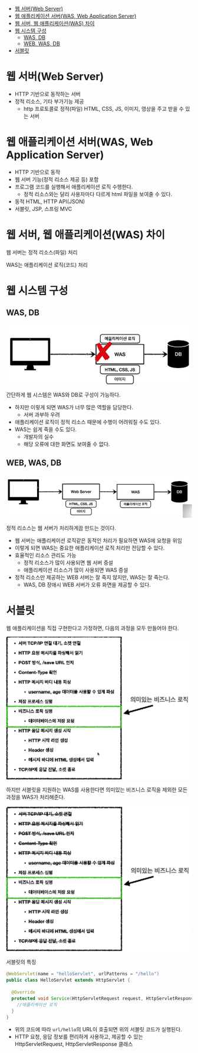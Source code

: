 - [웹 서버(Web Server)](#웹-서버web-server)
- [웹 애플리케이션 서버(WAS, Web Application Server)](#웹-애플리케이션-서버was-web-application-server)
- [웹 서버, 웹 애플리케이션(WAS) 차이](#웹-서버-웹-애플리케이션was-차이)
- [웹 시스템 구성](#웹-시스템-구성)
  - [WAS, DB](#was-db)
  - [WEB, WAS, DB](#web-was-db)
- [서블릿](#서블릿)

# 웹 서버(Web Server)

- HTTP 기반으로 동작하는 서버
- 정적 리소스, 기타 부가기능 제공
  - http 프로토콜로 정적(파일) HTML, CSS, JS, 이미지, 영상을 주고 받을 수 있는 서버

# 웹 애플리케이션 서버(WAS, Web Application Server)

- HTTP 기반으로 동작
- 웹 서버 기능(정적 리소스 제공 등) 포함
- 프로그램 코드를 실행해서 애플리케이션 로직 수행한다.
  - 정적 리소스와는 달리 사용자마다 다르게 html 파일을 보여줄 수 있다.
- 동적 HTML, HTTP API(JSON)
- 서블릿, JSP, 스프링 MVC

# 웹 서버, 웹 애플리케이션(WAS) 차이

웹 서버는 정적 리소스(파일) 처리

WAS는 애플리케이션 로직(코드) 처리

# 웹 시스템 구성

## WAS, DB

![](img/2022-10-02-22-48-41.png)

간단하게 웹 시스템은 WAS와 DB로 구성이 가능하다.

- 하지만 이렇게 되면 WAS가 너무 많은 역할을 담당한다.
  - 서버 과부하 우려
- 애플리케이션 로직이 정적 리소스 때문에 수행이 어려워질 수도 있다.
- WAS는 쉽게 죽을 수도 있다.
  - 개발자의 실수
  - 해당 오류에 대한 화면도 보여줄 수 없다.

## WEB, WAS, DB

![](img/2022-10-02-22-51-32.png)

정적 리소스는 웹 서버가 처리하게끔 만드는 것이다.

- 웹 서버는 애플리케이션 로직같은 동적인 처리가 필요하면 WAS에 요청을 위임
- 이렇게 되면 WAS는 중요한 애플리케이션 로직 처리만 전담할 수 있다.
- 효율적인 리소스 관리도 가능
  - 정적 리소스가 많이 사용되면 웹 서버 증설
  - 애플리케이션 리소스가 많이 사용되면 WAS 증설
- 정적 리소스만 제공하는 WEB 서버는 잘 죽지 않지만, WAS는 잘 죽는다.
  - WAS, DB 장애시 WEB 서버가 오류 화면을 제공할 수 있다.

# 서블릿

웹 애플리케이션을 직접 구현한다고 가정하면, 다음의 과정을 모두 만들어야 한다.

![](img/2022-10-02-23-11-31.png)

하지만 서블릿을 지원하는 WAS를 사용한다면 의미있는 비즈니스 로직을 제외한 모든 과정을 WAS가 처리해준다.

![](img/2022-10-02-23-12-25.png)

서블릿의 특징

```java
@WebServlet(name = "helloServlet", urlPatterns = "/hello")
public class HelloServlet extends HttpServlet {

  @Override
  protected void Service(HttpServletRequest request, HttpServletResponse response){
    //애플리케이션 로직
  }
}
```
- 위의 코드에 따라 `url/hello`의 URL이 호출되면 위의 서블릿 코드가 실행된다.
- HTTP 요청, 응답 정보를 편리하게 사용하고, 제공할 수 있는 HttpServletRequest, HttpServletResponse 클래스